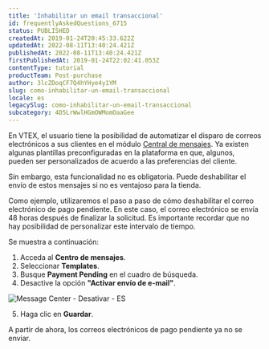 ```yaml
---
title: 'Inhabilitar un email transaccional'
id: frequentlyAskedQuestions_6715
status: PUBLISHED
createdAt: 2019-01-24T20:45:33.622Z
updatedAt: 2022-08-11T13:40:24.421Z
publishedAt: 2022-08-11T13:40:24.421Z
firstPublishedAt: 2019-01-24T22:02:41.053Z
contentType: tutorial
productTeam: Post-purchase
author: 3lcZDoqCF7Q4hYHye4y1YM
slug: como-inhabilitar-un-email-transaccional
locale: es
legacySlug: como-inhabilitar-un-email-transaccional
subcategory: 4D5LrWwlHGmOWMomOaaGee
---
```


En VTEX, el usuario tiene la posibilidad de automatizar el disparo de correos electrónicos a sus clientes en el módulo [Central de mensajes](https://help.vtex.com/es/tutorial/--tutorials_84 "Centro de mensajes "). Ya existen algunas plantillas preconfiguradas en la plataforma en que, algunos, pueden ser personalizados de acuerdo a las preferencias del cliente.

Sin embargo, esta funcionalidad no es obligatoria. Puede deshabilitar el envío de estos mensajes si no es ventajoso para la tienda.

Como ejemplo, utilizaremos el paso a paso de cómo deshabilitar el correo electrónico de pago pendiente. En este caso, el correo electrónico se envía 48 horas después de finalizar la solicitud. Es importante recordar que no hay posibilidad de personalizar este intervalo de tiempo.

Se muestra a continuación:

1. Acceda al **Centro de mensajes**.
2. Seleccionar __Templates__.
3. Busque __Payment Pending__ en el cuadro de búsqueda.
4. Desactive la opción __"Activar envío de e-mail"__.

  ![Message Center - Desativar - ES](https://images.ctfassets.net/alneenqid6w5/dlSCQPRLKf46SnYGl7X9a/d000be57bdf906c957380992d497ddb6/dlSCQPRLKf46SnYGl7X9a_ES_Payment_Pending.jpg)

5. Haga clic en __Guardar__.

A partir de ahora, los correos electrónicos de pago pendiente ya no se enviar.

